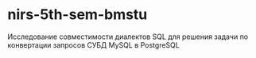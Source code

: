 # nirs-5th-sem-bmstu
Исследование совместимости диалектов SQL для решения задачи по конвертации запросов СУБД MySQL в PostgreSQL

